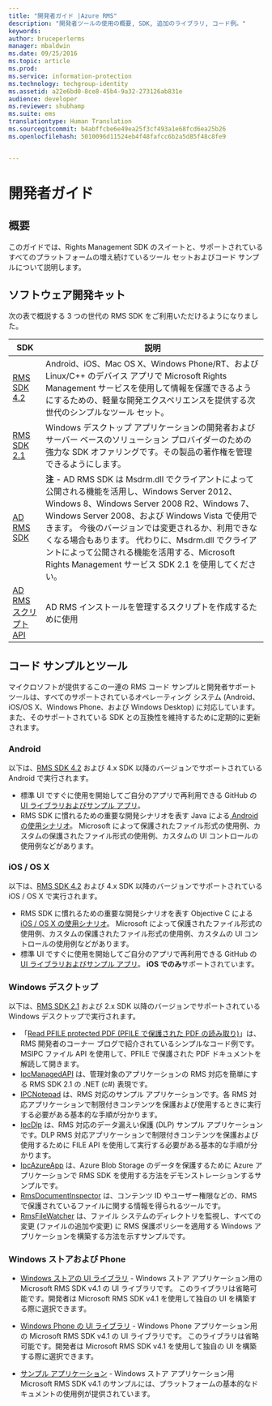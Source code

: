 ```yaml
---
title: "開発者ガイド |Azure RMS"
description: "開発者ツールの使用の概要, SDK, 追加のライブラリ, コード例。"
keywords: 
author: bruceperlerms
manager: mbaldwin
ms.date: 09/25/2016
ms.topic: article
ms.prod: 
ms.service: information-protection
ms.technology: techgroup-identity
ms.assetid: a22e6bd0-8ce8-45b4-9a32-273126ab831e
audience: developer
ms.reviewer: shubhamp
ms.suite: ems
translationtype: Human Translation
ms.sourcegitcommit: b4abffcbe6e49ea25f3cf493a1e68fcd6ea25b26
ms.openlocfilehash: 5010096d11524eb4f48fafcc6b2a5d85f48c8fe9


---
```


# 開発者ガイド

## 概要 ##
このガイドでは、Rights Management SDK のスイートと、サポートされているすべてのプラットフォームの増え続けているツール セットおよびコード サンプルについて説明します。 

## ソフトウェア開発キット ##
次の表で概説する 3 つの世代の RMS SDK をご利用いただけるようになりました。

| SDK | 説明 |
|------|---------|
| [RMS SDK 4.2](active-directory-rights-management-services-multi-platform-thin-client-sdk-portal.md) | Android、iOS、Mac OS X、Windows Phone/RT、および Linux/C++ のデバイス アプリで Microsoft Rights Management サービスを使用して情報を保護できるようにするための、軽量な開発エクスペリエンスを提供する次世代のシンプルなツール セット。 |
| [RMS SDK 2.1](microsoft-information-protection-and-control-client-portal.md) | Windows デスクトップ アプリケーションの開発者およびサーバー ベースのソリューション プロバイダーのための強力な SDK オファリングです。その製品の著作権を管理できるようにします。|
|[AD RMS SDK](https://msdn.microsoft.com/library/cc530379(v=vs.85).aspx)|**注** - AD RMS SDK は Msdrm.dll でクライアントによって公開される機能を活用し、Windows Server 2012、Windows 8、Windows Server 2008 R2、Windows 7、Windows Server 2008、および Windows Vista で使用できます。 今後のバージョンでは変更されるか、利用できなくなる場合もあります。 代わりに、Msdrm.dll でクライアントによって公開される機能を活用する、Microsoft Rights Management サービス SDK 2.1 を使用してください。|
|[AD RMS スクリプト API](https://msdn.microsoft.com/en-us/library/bb968797(v=vs.85).aspx)| AD RMS インストールを管理するスクリプトを作成するために使用|

## コード サンプルとツール
マイクロソフトが提供するこの一連の RMS コード サンプルと開発者サポート ツールは、すべてのサポートされているオペレーティング システム (Android、iOS/OS X、Windows Phone、および Windows Desktop) に対応しています。また、そのサポートされている SDK との互換性を維持するために定期的に更新されます。

### Android

以下は、[RMS SDK 4.2](active-directory-rights-management-services-multi-platform-thin-client-sdk-portal.md) および 4.x SDK 以降のバージョンでサポートされている Android で実行されます。

- 標準 UI ですぐに使用を開始してご自分のアプリで再利用できる GitHub の [UI ライブラリおよびサンプル アプリ](https://github.com/AzureAD/rms-sdk-ui-for-android)。
- RMS SDK に慣れるための重要な開発シナリオを表す Java による[ Android の使用シナリオ](https://msdn.microsoft.com/en-us/library/dn758246(v=vs.85).aspx)。 Microsoft によって保護されたファイル形式の使用例、カスタムの保護されたファイル形式の使用例、カスタムの UI コントロールの使用例などがあります。

### iOS / OS X

以下は、[RMS SDK 4.2](active-directory-rights-management-services-multi-platform-thin-client-sdk-portal.md) および 4.x SDK 以降のバージョンでサポートされている iOS / OS X で実行されます。

- RMS SDK に慣れるための重要な開発シナリオを表す Objective C による[ iOS / OS X の使用シナリオ](https://msdn.microsoft.com/en-us/library/dn758307(v=vs.85).aspx)。 Microsoft によって保護されたファイル形式の使用例、カスタムの保護されたファイル形式の使用例、カスタムの UI コントロールの使用例などがあります。
- 標準 UI ですぐに使用を開始してご自分のアプリで再利用できる GitHub の [UI ライブラリおよびサンプル アプリ](https://github.com/AzureAD/rms-sdk-ui-for-ios)。 **iOS でのみ**サポートされています。

### Windows デスクトップ

以下は、[RMS SDK 2.1](microsoft-information-protection-and-control-client-portal.md) および 2.x SDK 以降のバージョンでサポートされている Windows デスクトップで実行されます。

- 「[Read PFILE protected PDF (PFILE で保護された PDF の読み取り)](https://blogs.msdn.microsoft.com/rms/2015/11/09/reading-a-pfile-protected-pdf/)」は、RMS 開発者のコーナー ブログで紹介されているシンプルなコード例です。MSIPC ファイル API を使用して、PFILE で保護された PDF ドキュメントを解読して開きます。
- [IpcManagedAPI](https://github.com/Azure-Samples/active-directory-dotnet-rms) は、管理対象のアプリケーションの RMS 対応を簡単にする RMS SDK 2.1 の .NET (c#) 表現です。
- [IPCNotepad](https://code.msdn.microsoft.com/ipcnotepad-sample-f67dae80) は、RMS 対応のサンプル アプリケーションです。各 RMS 対応アプリケーションで制限付きコンテンツを保護および使用するときに実行する必要がある基本的な手順が分かります。
- [IpcDlp](https://github.com/Azure-Samples/active-directory-dotnet-rms) は、RMS 対応のデータ漏えい保護 (DLP) サンプル アプリケーションです。DLP RMS 対応アプリケーションで制限付きコンテンツを保護および使用するために FILE API を使用して実行する必要がある基本的な手順が分かります。
- [IpcAzureApp](https://github.com/Azure-Samples/active-directory-dotnet-rms) は、Azure Blob Storage のデータを保護するために Azure アプリケーションで RMS SDK を使用する方法をデモンストレーションするサンプルです。
- [RmsDocumentInspector](https://github.com/Azure-Samples/active-directory-dotnet-rms) は、コンテンツ ID やユーザー権限などの、RMS で保護されているファイルに関する情報を得られるツールです。
- [RmsFileWatcher](https://github.com/Azure-Samples/active-directory-dotnet-rms) は、ファイル システムのディレクトリを監視し、すべての変更 (ファイルの追加や変更) に RMS 保護ポリシーを適用する Windows アプリケーションを構築する方法を示すサンプルです。

### Windows ストアおよび Phone

- [Windows ストアの UI ライブラリ](https://github.com/AzureAD/rms-sdk-ui-for-windowsstore) - Windows ストア アプリケーション用の Microsoft RMS SDK v4.1 の UI ライブラリです。 このライブラリは省略可能です。開発者は Microsoft RMS SDK v4.1 を使用して独自の UI を構築する際に選択できます。

- [Windows Phone の UI ライブラリ](https://github.com/AzureAD/rms-sdk-ui-for-winphone) - Windows Phone アプリケーション用の Microsoft RMS SDK v4.1 の UI ライブラリです。 このライブラリは省略可能です。開発者は Microsoft RMS SDK v4.1 を使用して独自の UI を構築する際に選択できます。

- [サンプル アプリケーション](https://github.com/Azure-Samples/active-directory-dotnet-rms-windowsstore) - Windows ストア アプリケーション用 Microsoft RMS SDK v4.1 のサンプルには、プラットフォームの基本的なドキュメントの使用例が提供されています。



<!--HONumber=Sep16_HO5-->


